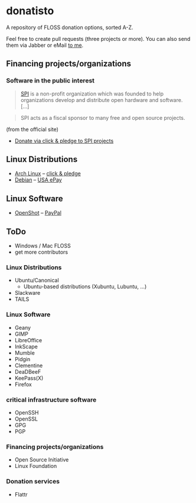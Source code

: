 # donatisto
A repository of FLOSS donation options, sorted A-Z.

Feel free to create pull requests (three projects or more). You can also send them via Jabber or eMail [to me](http://phre4k.at).

## Financing projects/organizations

### Software in the public interest
>[SPI](http://www.spi-inc.org/) is a non-profit organization which was 
founded to help organizations develop and distribute open hardware and 
software. [...]

>SPI acts as a fiscal sponsor to many free and open source projects.

(from the official site)

* [Donate via click & pledge to SPI projects](https://co.clickandpledge.com/advanced/default.aspx?wid=34115)

## Linux Distributions
* [Arch Linux](https://www.archlinux.org/) – [click & pledge](https://co.clickandpledge.com/advanced/default.aspx?wid=47294)
* [Debian](https://www.debian.org/) – [USA ePay](https://www.debian.org/donations#spi-usa-epay)

## Linux Software
* [OpenShot](http://openshot.org/) – [PayPal](http://openshot.org/donate/)

## ToDo

* Windows / Mac FLOSS
* get more contributors

### Linux Distributions
* Ubuntu/Canonical
  * Ubuntu-based distributions (Xubuntu, Lubuntu, ...)
* Slackware
* TAILS

### Linux Software
* Geany
* GIMP
* LibreOffice
* InkScape
* Mumble
* Pidgin
* Clementine
* DeaDBeeF
* KeePass(X)
* Firefox

### critical infrastructure software
* OpenSSH
* OpenSSL
* GPG
* PGP

### Financing projects/organizations
* Open Source Initiative
* Linux Foundation

### Donation services
* Flattr
